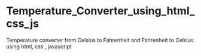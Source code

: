 # Temperature_Converter_using_html_css_js
Temperature converter from Celsius to Fahrenheit and Fahrenheit to Celsius using html, css , javascript

